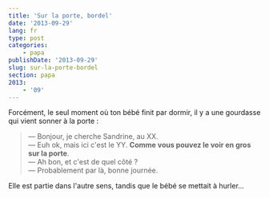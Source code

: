 ```yaml
---
title: 'Sur la porte, bordel'
date: '2013-09-29'
lang: fr
type: post
categories:
    - papa
publishDate: '2013-09-29'
slug: sur-la-porte-bordel
section: papa
2013:
    - '09'
---
```


Forcément, le seul moment où ton bébé finit par dormir, il y a une gourdasse qui vient sonner à la porte :

> — Bonjour, je cherche Sandrine, au XX.  
> — Euh ok, mais ici c'est le YY. **Comme vous pouvez le voir en gros sur la porte**.  
> — Ah bon, et c'est de quel côté ?  
> — Probablement par là, bonne journée.

Elle est partie dans l'autre sens, tandis que le bébé se mettait à hurler...
